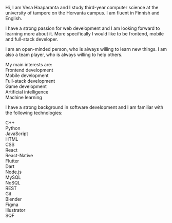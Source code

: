 Hi, I am Vesa Haaparanta and I study third-year computer science at the university of tampere on the Hervanta campus. I am fluent in Finnish and English.

I have a strong passion for web development and I am looking forward to learning more about it. More specifically I would like to be frontend, mobile and full-stack developer.

I am an open-minded person, who is always willing to learn new things. I am also a team player, who is always willing to help others.

My main interests are:  
Frontend development  
Mobile development  
Full-stack development  
Game development  
Artificial intelligence  
Machine learning  

I have a strong background in software development and I am familiar with the following technologies:

C++  
Python  
JavaScript  
HTML  
CSS  
React  
React-Native  
Flutter  
Dart  
Node.js  
MySQL  
NoSQL  
REST  
Git  
Blender  
Figma  
Illustrator  
SQF  
